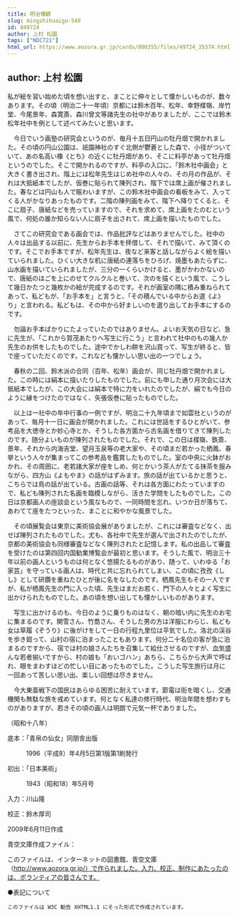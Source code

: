```yaml
---
title: 明治懐顧
slug: mingzhihuaigu-548
id: 049724
author: 上村 松園
tags: ["NDC721"]
html_url: https://www.aozora.gr.jp/cards/000355/files/49724_35374.html
---
```


## author: 上村 松園

私が絵を習い始めた頃を想い出すと、まことに伸々として懐かしいものが、数々あります。その頃（明治二十一年頃）京都には鈴木百年、松年、幸野楳嶺、岸竹堂、今尾景年、森寛斎、森川曾文等諸先生の社中がありましたが、ここでは鈴木松年社中を例として述べてみたいと思います。

　今日でいう画塾の研究会というのが、毎月十五日円山の牡丹畑で開かれました。その頃の円山公園は、祇園神社のすぐ北側が鬱蒼とした森で、小径がついていて、あの名高い橡《とち》の近くに牡丹畑があり、そこに料亭があって牡丹畑というのでした。そこで開かれるのですが、料亭の入口に、「鈴木社中画会」と大きく書き出され、階上には松年先生はじめ社中の人々の、その月の作品が、それは大抵紙本でしたが、仮巻に貼られて陳列され、階下では席上画が催されました。春などは円山も人で賑わいますが、この鈴木社中画会の看板をみて、入ってくる人がかなりあったものです。二階の陳列画をみて、階下へ降りてくると、そこに扇子、唐紙などを売っていますので、それを求めて、席上画をたのむという風で、何処の誰か知らない人に扇子を出されて、席上画を描いたものでした。

　さてこの研究会である画会では、作品批評などはありませんでした。社中の人々は出品する以前に、先生からお手本を拝借して、それで描いて、みて頂くのです。そこでお手本ですが、松年先生は、夜など来客と話しながらよく絵を描いていられました。ひくい大きな机に唐紙の連落ちをひろげ、焼墨もあたらずに、山水画を描いていられましたが、三分の一くらいかけると、墨がかわかないので、唐紙のほごを上にのせてクルクルと巻いて、次のを描くという風で、こうして幾日かたつと幾枚かの絵が完成するのです。それが画室の隅に積み重ねられてあって、私どもが、「お手本を」と言うと、「その積んでいる中からお選《よ》り」と言われる。私どもは、その中から好ましいのを選り出してお手本にするのです。

　勿論お手本ばかりにたよっていたのではありません。よいお天気の日など、急に先生が、「これから賀茂あたりへ写生に行こう」と言われて社中のもの幾人か先生のお供をしたものでした。途中でかしわ餅を沢山買って、写生が終ると、皆で座っていただくのです。これなども懐かしい思い出の一つでしょう。

　春秋の二回、鈴木派の合同（百年、松年）画会が、同じ牡丹畑で開かれました。この時には絹本に描いたりしたものでした。前にも申した通り月次会には大抵紙本でしたが、この大会には絹本で特に力をいれたのでしたが、絹でも今日のように縁をつけたのではなく、矢張仮巻に貼ったものでした。

　以上は一社中の年中行事の一例ですが、明治二十九年頃まで如雲社というのがあって、毎月十一日に画会が開かれました。これには世話をするひとがいて、参考品を大徳寺とか妙心寺とか、そうした各方面から古名画を借りてきて陳列したのです。随分よいものが陳列されたものでした。それで、この日は楳嶺、鉄斎、景年、それから内海吉堂、望月玉泉等の老大家や、その頃まだ若かった栖鳳、春挙という人々が集まってこの参考品を鑑賞したものでした。室の中央に火鉢がおかれ、その周囲に、老若諸大家が座をしめ、何とかいう茶人がたてる抹茶を服みながら、四方山《よもやま》の話がはずみます。旅の話が出ているかと思うと、こちらでは鳥の話が出ている。古画の話等、それは各方面にわたっていますので、私ども陳列された名画を臨模しながら、活きた学問をしたものでした。この日は京都画人の座談会という風なもので、一同時間を忘れ、いつか日が落ちて、あわてて座をたつといった、まことに和やかな風景でした。

　その頃展覧会は東京に美術協会展がありましたが、これには審査などなく、出せば陳列されたものでした。尤も、各社中で先生が選んで出されたのでしたが、京都の美術協会も同様審査などなく陳列されたと記憶します。私の出品して審査を受けたのは第四回内国勧業博覧会が最初と思います。そうした風で、明治三十年以前の画人というものは何となく悠揚たるものがあり、随って、いわゆる「お家芸」を守っている画人は、時代と共に忘れられてしまい、この頃に孜孜《しし》として研鑽を重ねたひとが後に名をなしたのです。栖鳳先生もその一人ですが、私が栖鳳先生の門に入った頃、先生はまだお若く、門下の人々とよく写生に出かけられたものでした。あの頃を想い出しても懐かしいものがあります。

　写生に出かけるのも、今日のように乗りものはなく、朝の暗い内に先生のお宅に集まるのです。関雪さん、竹喬さん、そうした男の方は洋服にわらじ、私ども女は草履《ぞうり》に後がけをして一日の行程九里位は平気でした。洛北の渓谷を歩き廻って、山村の宿に泊まったこともあります。何分二十名位の客が急に泊まるのですから、宿では村の娘さんたちを召集して給仕させるのですが、血気盛んな若者揃いですから、村の娘も「おいゴハン」あちら、こちらから大声で呼ばれ、眼をまわすほどの忙しい目にあったものでした。こうした写生旅行は月に一回あって苦しい思い出、楽しい回想は尽きません。

　今大東亜戦下の国民はあらゆる困苦に耐えています。節電は街を暗くし、交通機関も無駄な旅を戒めています。何となく私達の修行時代、明治年間を想わすものがありますが、若きその頃の画人は明朗で元気一杯でありました。

（昭和十八年）













底本：「青帛の仙女」同朋舎出版


　　　1996（平成8）年4月5日第1版第1刷発行

初出：「日本美術」

　　　1943（昭和18）年5月号

入力：川山隆

校正：鈴木厚司

2009年6月11日作成

青空文庫作成ファイル：

このファイルは、インターネットの図書館、青空文庫（http://www.aozora.gr.jp/）で作られました。入力、校正、制作にあたったのは、ボランティアの皆さんです。











●表記について


	このファイルは W3C 勧告 XHTML1.1 にそった形式で作成されています。